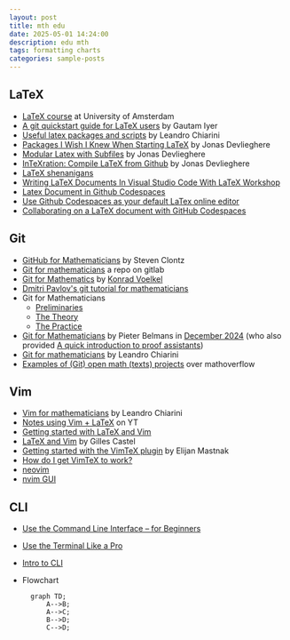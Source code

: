 ```yaml
---
layout: post
title: mth edu
date: 2025-05-01 14:24:00
description: edu mth
tags: formatting charts
categories: sample-posts
---
```


## LaTeX

- [LaTeX course](https://uva-fnwi.github.io/LaTeX/) at University of Amsterdam
- [A git quickstart guide for LaTeX users](https://www.math.cmu.edu/~gautam/sj/blog/20130929-git-quickstart.html) by Gautam Iyer
- [Useful latex packages and scripts](https://www.lchiarini.com/latex/2025/02/10/Useful.html) by Leandro Chiarini
- [Packages I Wish I Knew When Starting LaTeX](https://jonasdevlieghere.com/post/latex-packages-i-wish-i-knew/) by Jonas Devlieghere
- [Modular Latex with Subfiles](https://jonasdevlieghere.com/post/modular-latex-with-subfiles/) by Jonas Devlieghere
- [InTeXration: Compile LaTeX from Github](https://jonasdevlieghere.com/post/intexration-compile-latex-from-github/) by Jonas Devlieghere
- [LaTeX shenanigans](https://idrissi.eu/post/latex-shenanigans/)
- [Writing LaTeX Documents In Visual Studio Code With LaTeX Workshop](https://medium.com/@rcpassos/writing-latex-documents-in-visual-studio-code-with-latex-workshop-d9af6a6b2815)
- [Latex Document in Github Codespaces](https://www.zonca.dev/posts/2023-03-16-latex-github-codespaces)
- [Use Github Codespaces as your default LaTex online editor](https://andsfonseca.medium.com/use-github-codespaces-as-your-default-latex-online-editor-5519baf49224)
- [Collaborating on a LaTeX document with GitHub Codespaces](https://docs.calkit.org/tutorials/latex-codespaces/)

## Git

- [GitHub for Mathematicians](https://g4m.code4math.org/frontmatter.html) by Steven Clontz
- [Git for mathematicians](https://gitlab.bcamath.org/fponce/git-for-mathematicians) a repo on gitlab
- [Git for Mathematics](https://www.konradvoelkel.com/2015/05/git-for-math/) by [Konrad Voelkel](https://www.konradvoelkel.com/)
- [Dmitri Pavlov's git tutorial for mathematicians](https://dmitripavlov.org/git)
- Git for Mathematicians
  - [Preliminaries](https://idrissi.eu/post/git-1-preliminaries/)
  - [The Theory](https://idrissi.eu/post/git-2-theory/)
  - [The Practice](https://idrissi.eu/post/git-3-practice/)
- [Git for Mathematicians](https://math.uni.lu/grace/assets/git.pdf) by Pieter Belmans in [December 2024](https://math.uni.lu/grace/activities/#git) (who also provided [A quick introduction to proof assistants](https://math.uni.lu/grace/assets/kickoff-lean.pdf))
- [Git for mathematicians](https://www.lchiarini.com/git/2022/05/28/Git-for-mathematicians.html) by Leandro Chiarini
- [Examples of (Git) open math (texts) projects](https://mathoverflow.net/questions/282340/examples-of-git-open-math-texts-projects) over mathoverflow

## Vim

- [Vim for mathematicians](https://www.lchiarini.com/vim/2022/05/28/Vim-for-mathematicians.html) by Leandro Chiarini
- [Notes using Vim + LaTeX](https://www.youtube.com/watch?v=DOtM1mrWjUo) on YT
- [Getting started with LaTeX and Vim](https://web.ma.utexas.edu/users/vandyke/notes/getting_started_latex_vim/getting_started.pdf)
- [LaTeX and Vim](https://castel.dev/post/lecture-notes-1/) by Gilles Castel
- [Getting started with the VimTeX plugin](https://ejmastnak.com/tutorials/vim-latex/vimtex/) by Elijan Mastnak
- [How do I get VimTeX to work?](https://www.reddit.com/r/neovim/comments/1am88bp/how_do_i_get_vimtex_to_work/?rdt=63475)
- [neovim](https://www.reddit.com/r/neovim/wiki/index/getting-started/?rdt=36290)
 - [nvim GUI](https://neovim.io/doc/user/gui.html)

## CLI

- [Use the Command Line Interface – for Beginners](https://www.freecodecamp.org/news/how-to-use-the-cli-beginner-guide/)
- [Use the Terminal Like a Pro](https://www.freecodecamp.org/news/command-line-for-beginners/)
- [Intro to CLI](https://tutorial.djangogirls.org/en/intro_to_command_line/)

- Flowchart

  ```mermaid
    graph TD;
        A-->B;
        A-->C;
        B-->D;
        C-->D;
  ```
